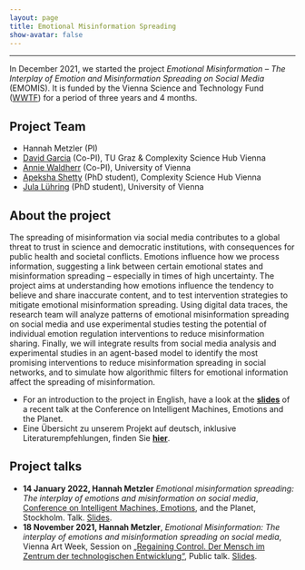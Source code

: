 ```yaml
---
layout: page
title: Emotional Misinformation Spreading
show-avatar: false
---
```


___

In December 2021, we started the project *Emotional Misinformation – The Interplay of Emotion and Misinformation Spreading on Social Media* (EMOMIS). It is funded by the Vienna Science and Technology Fund ([WWTF](https://wwtf.at/programmes/information_communication/#ICT20)) for a period of three years and 4 months.

## Project Team

* Hannah Metzler (PI)
* [David Garcia](https://dgarcia.eu) (Co-PI), TU Graz & Complexity Science Hub Vienna
* [Annie Waldherr](https://compcommlab.univie.ac.at/team/annie-waldherr/) (Co-PI), University of Vienna
* [Apeksha Shetty](https://twitter.com/apeksha_sh) (PhD student), Complexity Science Hub Vienna
* [Jula Lühring](https://twitter.com/lue_jula) (PhD student), University of Vienna

## About the project

The spreading of misinformation via social media contributes to a global threat to trust in science and democratic institutions, with consequences for public health and societal conflicts. Emotions influence how we process information, suggesting a link between certain emotional states and misinformation spreading – especially in times of high uncertainty. The project aims at understanding how emotions influence the tendency to believe and share inaccurate content, and to test intervention strategies to mitigate emotional misinformation spreading. Using digital data traces, the research team will analyze patterns of emotional misinformation spreading on social media and use experimental studies  testing the potential of individual emotion regulation interventions to reduce misinformation sharing. Finally, we will integrate results from social media analysis and experimental studies in an agent-based model to identify the most promising interventions to reduce misinformation spreading in social networks, and to simulate how algorithmic filters for emotional information affect the spreading of misinformation.

* For an introduction to the project in English, have a look at the [**slides**](https://hannahmetzler.eu/emomis_stockholm) of a recent talk at the Conference on Intelligent Machines, Emotions and the Planet. 
* Eine Übersicht zu unserem Projekt auf deutsch, inklusive Literaturempfehlungen, finden Sie [**hier**](https://hannahmetzler.eu/viennaartweek/). 


## Project talks

* **14 January 2022, Hannah Metzler** _Emotional misinformation spreading: The interplay of emotions and misinformation on social media_, [Conference on Intelligent Machines, Emotions](https://hopin.com/events/intelligentmachinesemotionsourplanet#schedule), and the Planet, Stockholm. Talk. [Slides](https://hannahmetzler.eu/emomis_stockholm).
* **18 November 2021, Hannah Metzler**, _Emotional Misinformation: The interplay of emotions and misinformation spreading on social media_, Vienna Art Week, Session on [„Regaining Control. Der Mensch im Zentrum der technologischen Entwicklung“](https://www.viennaartweek.at/de/program/losing-control-line-up/), Public talk. [Slides](https://hannahmetzler.eu/viennaartweek/). 





